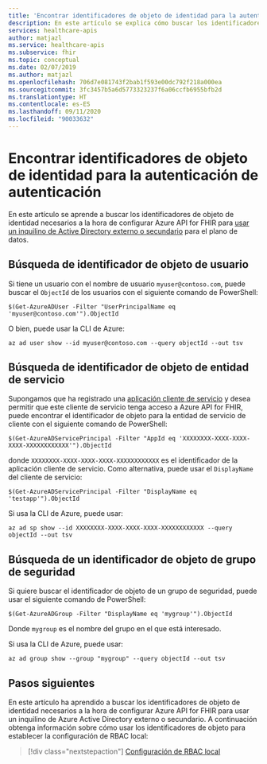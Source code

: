 ```yaml
---
title: 'Encontrar identificadores de objeto de identidad para la autenticación: Azure API for FHIR'
description: En este artículo se explica cómo buscar los identificadores de objetos de identidad necesarios para configurar la autenticación de Azure API for FHIR
services: healthcare-apis
author: matjazl
ms.service: healthcare-apis
ms.subservice: fhir
ms.topic: conceptual
ms.date: 02/07/2019
ms.author: matjazl
ms.openlocfilehash: 706d7e081743f2bab1f593e00dc792f218a000ea
ms.sourcegitcommit: 3fc3457b5a6d5773323237f6a06ccfb6955bfb2d
ms.translationtype: HT
ms.contentlocale: es-ES
ms.lasthandoff: 09/11/2020
ms.locfileid: "90033632"
---
```

# <a name="find-identity-object-ids-for-authentication-configuration"></a>Encontrar identificadores de objeto de identidad para la autenticación de autenticación

En este artículo se aprende a buscar los identificadores de objeto de identidad necesarios a la hora de configurar Azure API for FHIR para [usar un inquilino de Active Directory externo o secundario](configure-local-rbac.md) para el plano de datos.

## <a name="find-user-object-id"></a>Búsqueda de identificador de objeto de usuario

Si tiene un usuario con el nombre de usuario `myuser@contoso.com`, puede buscar el `ObjectId` de los usuarios con el siguiente comando de PowerShell:

```azurepowershell-interactive
$(Get-AzureADUser -Filter "UserPrincipalName eq 'myuser@contoso.com'").ObjectId
```

O bien, puede usar la CLI de Azure:

```azurecli-interactive
az ad user show --id myuser@contoso.com --query objectId --out tsv
```

## <a name="find-service-principal-object-id"></a>Búsqueda de identificador de objeto de entidad de servicio

Supongamos que ha registrado una [aplicación cliente de servicio](register-service-azure-ad-client-app.md) y desea permitir que este cliente de servicio tenga acceso a Azure API for FHIR, puede encontrar el identificador de objeto para la entidad de servicio de cliente con el siguiente comando de PowerShell:

```azurepowershell-interactive
$(Get-AzureADServicePrincipal -Filter "AppId eq 'XXXXXXXX-XXXX-XXXX-XXXX-XXXXXXXXXXXX'").ObjectId
```

donde `XXXXXXXX-XXXX-XXXX-XXXX-XXXXXXXXXXXX` es el identificador de la aplicación cliente de servicio. Como alternativa, puede usar el `DisplayName` del cliente de servicio:

```azurepowershell-interactive
$(Get-AzureADServicePrincipal -Filter "DisplayName eq 'testapp'").ObjectId
```

Si usa la CLI de Azure, puede usar:

```azurecli-interactive
az ad sp show --id XXXXXXXX-XXXX-XXXX-XXXX-XXXXXXXXXXXX --query objectId --out tsv
```

## <a name="find-a-security-group-object-id"></a>Búsqueda de un identificador de objeto de grupo de seguridad

Si quiere buscar el identificador de objeto de un grupo de seguridad, puede usar el siguiente comando de PowerShell:

```azurepowershell-interactive
$(Get-AzureADGroup -Filter "DisplayName eq 'mygroup'").ObjectId
```
Donde `mygroup` es el nombre del grupo en el que está interesado.

Si usa la CLI de Azure, puede usar:

```azurecli-interactive
az ad group show --group "mygroup" --query objectId --out tsv
```

## <a name="next-steps"></a>Pasos siguientes

En este artículo ha aprendido a buscar los identificadores de objeto de identidad necesarios a la hora de configurar Azure API for FHIR para usar un inquilino de Azure Active Directory externo o secundario. A continuación obtenga información sobre cómo usar los identificadores de objeto para establecer la configuración de RBAC local:
 
>[!div class="nextstepaction"]
>[Configuración de RBAC local](configure-local-rbac.md)
